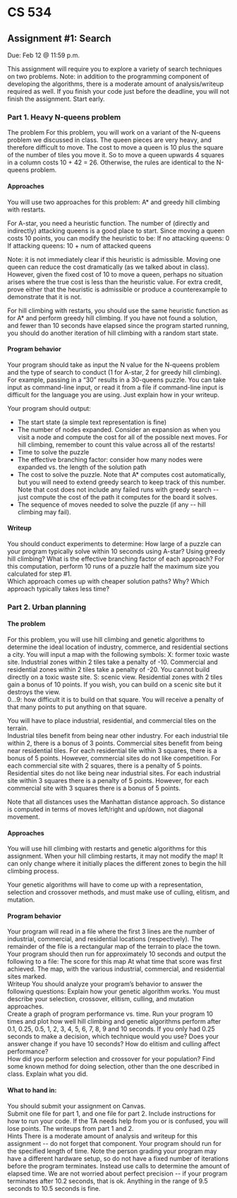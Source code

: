 # CS 534
## Assignment #1:  Search

Due:  Feb 12 @ 11:59 p.m.

This assignment will require you to explore a variety of search techniques on two problems.  Note:  in addition to the programming component of developing the algorithms, there is a moderate amount of analysis/writeup required as well.  If you finish your code just before the deadline, you will not finish the assignment.  Start early.  
### Part 1.  Heavy N-queens problem
The problem
For this problem, you will work on a variant of the N-queens problem we discussed in class.  The queen pieces are very heavy, and therefore difficult to move.  The cost to move a queen is 10 plus the square of the number of tiles you move it.  So to move a queen upwards 4 squares in a column costs 10 + 42 = 26.  Otherwise, the rules are identical to the N-queens problem.  
#### Approaches
You will use two approaches for this problem:  A* and greedy hill climbing with restarts.

For A-star, you need a heuristic function.  The number of (directly and indirectly) attacking queens is a good place to start.  Since moving a queen costs 10 points, you can modify the heuristic to be:
If no attacking queens:  0
If attacking queens:  10 + num of attacked queens

Note:  it is not immediately clear if this heuristic is admissible.  Moving one queen can reduce the cost dramatically (as we talked about in class).  However, given the fixed cost of 10 to move a queen, perhaps no situation arises where the true cost is less than the heuristic value.  For extra credit, prove either that the heuristic is admissible or produce a counterexample to demonstrate that it is not.

For hill climbing with restarts, you should use the same heuristic function as for A* and perform greedy hill climbing.  If you have not found a solution, and fewer than 10 seconds have elapsed since the program started running, you should do another iteration of hill climbing with a random start state.  
#### Program behavior 
Your program should take as input the N value for the N-queens problem and the type of search to conduct (1 for A-star, 2 for greedy hill climbing).  For example, passing in a “30” results in a 30-queens puzzle.  You can take input as command-line input, or read it from a file if command-line input is difficult for the language you are using.  Just explain how in your writeup.
  
Your program should output:
* The start state (a simple text representation is fine)
* The number of nodes expanded.  Consider an expansion as when you visit a node and compute the cost for all of the possible next moves.  For hill climbing, remember to count this value across all of the restarts!  
* Time to solve the puzzle
* The effective branching factor:  consider how many nodes were expanded vs. the length of the solution path
* The cost to solve the puzzle.  Note that A* computes cost automatically, but you will need to extend greedy search to keep track of this number.  Note that cost does not include any failed runs with greedy search -- just compute the cost of the path it computes for the board it solves.  
* The sequence of moves needed to solve the puzzle (if any -- hill climbing may fail).

#### Writeup
You should conduct experiments to determine:
How large of a puzzle can your program typically solve within 10 seconds using A-star?  Using greedy hill climbing?
What is the effective branching factor of each approach?  For this computation, perform 10 runs of a puzzle half the maximum size you calculated for step #1.  
Which approach comes up with cheaper solution paths?  Why?
Which approach typically takes less time?
### Part 2.  Urban planning
#### The problem
For this problem, you will use hill climbing and genetic algorithms to determine the ideal location of industry, commerce, and residential sections a city.  You will input a map with the following symbols:
X:  former toxic waste site.  Industrial zones within 2 tiles take a penalty of -10.  Commercial and residential zones within 2 tiles take a penalty of -20.  You cannot build directly on a toxic waste site.
S:  scenic view.  Residential zones with 2 tiles gain a bonus of 10 points.  If you wish, you can build on a scenic site but it destroys the view.  
0...9:  how difficult it is to build on that square.  You will receive a penalty of that many points to put anything on that square.  

You will have to place industrial, residential, and commercial tiles on the terrain.  
Industrial tiles benefit from being near other industry.  For each industrial tile within 2, there is a bonus of 3 points.
Commercial sites benefit from being near residential tiles.  For each residential tile within 3 squares, there is a bonus of 5 points.  However, commercial sites do not like competition.  For each commercial site with 2 squares, there is a penalty of 5 points.
Residential sites do not like being near industrial sites.  For each industrial site within 3 squares there is a penalty of 5 points.  However, for each commercial site with 3 squares there is a bonus of 5 points.

Note that all distances uses the Manhattan distance approach.  So distance is computed in terms of moves left/right and up/down, not diagonal movement.
#### Approaches
You will use hill climbing with restarts and genetic algorithms for this assignment.  When your hill climbing restarts, it may not modify the map!  It can only change where it initially places the different zones to begin the hill climbing process.  

Your genetic algorithms will have to come up with a representation, selection and crossover methods, and must make use of culling, elitism, and mutation.
#### Program behavior
Your program will read in a file where the first 3 lines are the number of industrial, commercial, and residential locations (respectively).  The remainder of the file is a rectangular map of the terrain to place the town.  Your program should then run for approximately 10 seconds and output the following to a file:
The score for this map
At what time that score was first achieved.
The map, with the various industrial, commercial, and residential sites marked.  
Writeup
You should analyze your program’s behavior to answer the following questions:
Explain how your genetic algorithm works.  You must describe your selection, crossover, elitism, culling, and mutation approaches.  
Create a graph of program performance vs. time.  Run your program 10 times and plot how well hill climbing and genetic algorithms perform after 0.1, 0.25, 0.5, 1, 2, 3, 4, 5, 6, 7, 8, 9 and 10 seconds.  If you only had 0.25 seconds to make a decision, which technique would you use?  Does your answer change if you have 10 seconds? 
How do elitism and culling affect performance?  
How did you perform selection and crossover for your population?  Find some known method for doing selection, other than the one described in class.  Explain what you did.  
#### What to hand in:
You should submit your assignment on Canvas.  
Submit one file for part 1, and one file for part 2.
Include instructions for how to run your code.  If the TA needs help from you or is confused, you will lose points.
The writeups from part 1 and 2.  
Hints
There is a moderate amount of analysis and writeup for this assignment -- do not forget that component.
Your program should run for the specified length of time.  Note the person grading your program may have a different hardware setup, so do not have a fixed number of iterations before the program terminates.  Instead use calls to determine the amount of elapsed time.  We are not worried about perfect precision -- if your program terminates after 10.2 seconds, that is ok.  Anything in the range of 9.5 seconds to 10.5 seconds is fine.  
